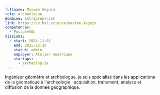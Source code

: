 ```yaml
---
fullname: Maxime Seguin
role: Archéologue
domaine: Intraprenariat
link: https://cv.hal.science/maxime-seguin
competences:
  - PostgreSQL
missions:
  - start: 2024-11-01
    end: 2025-12-30
    status: admin
    employer: Atelier numérique
    startups:
      - archeolog-ia
---
```

Ingénieur géomètre et archéologue, je suis spécialisé dans les applications de la géomatique à l'archéologie : acquisition, traitement, analyse et diffusion de la donnée géographique.